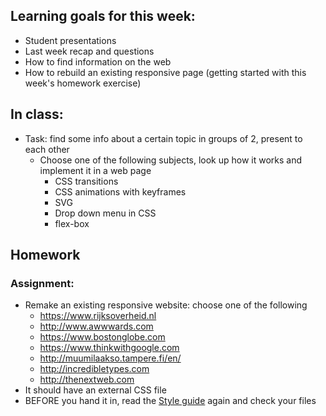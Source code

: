 ## Learning goals for this week:
 * Student presentations
 * Last week recap and questions
 * How to find information on the web
 * How to rebuild an existing responsive page (getting started with this week's homework exercise)


## In class:
 * Task: find some info about a certain topic in groups of 2, present to each other
   * Choose one of the following subjects, look up how it works and implement it in a web page
      * CSS transitions
      * CSS animations with keyframes
      * SVG
      * Drop down menu in CSS
      * flex-box

## Homework

### Assignment:
 * Remake an existing responsive website: choose one of the following
   * https://www.rijksoverheid.nl
   * http://www.awwwards.com
   * https://www.bostonglobe.com
   * https://www.thinkwithgoogle.com
   * http://muumilaakso.tampere.fi/en/
   * http://incredibletypes.com
   * http://thenextweb.com
 * It should have an external CSS file
 * BEFORE you hand it in, read the [Style guide](http://www.w3schools.com/html/html5_syntax.asp) again and check your files
